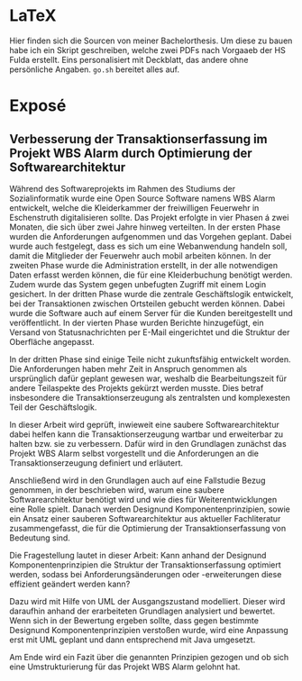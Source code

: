 # LaTeX

Hier finden sich die Sourcen von meiner Bachelorthesis. Um diese zu bauen habe ich ein Skript geschreiben, welche zwei PDFs nach Vorgaaeb der HS Fulda erstellt. Eins personalisiert mit Deckblatt, das andere ohne persönliche Angaben. ```go.sh``` bereitet alles auf.

# Exposé

## Verbesserung der Transaktionserfassung im Projekt WBS Alarm durch Optimierung der Softwarearchitektur

Während des Softwareprojekts im Rahmen des Studiums der Sozialinformatik wurde eine Open Source Software namens WBS Alarm entwickelt, welche die Kleiderkammer der freiwilligen Feuerwehr in Eschenstruth digitalisieren sollte. Das Projekt erfolgte in vier Phasen á zwei Monaten, die sich über zwei Jahre hinweg verteilten. In der ersten Phase wurden die Anforderungen aufgenommen und das Vorgehen geplant. Dabei wurde auch festgelegt, dass es sich um eine Webanwendung handeln soll, damit die Mitglieder der Feuerwehr auch mobil arbeiten können. In der zweiten Phase wurde die Administration erstellt, in der alle notwendigen Daten erfasst werden können, die für eine Kleiderbuchung benötigt werden. Zudem wurde das System gegen unbefugten Zugriff mit einem Login gesichert. In der dritten Phase wurde die zentrale Geschäftslogik entwickelt, bei der Transaktionen zwischen Ortsteilen gebucht werden können. Dabei wurde die Software auch auf einem Server für die Kunden bereitgestellt und veröffentlicht. In der vierten Phase wurden Berichte hinzugefügt, ein Versand von Statusnachrichten per E-Mail eingerichtet und die Struktur der Oberfläche angepasst.

In der dritten Phase sind einige Teile nicht zukunftsfähig entwickelt worden. Die Anforderungen haben mehr Zeit in Anspruch genommen als ursprünglich dafür geplant gewesen war, weshalb die Bearbeitungszeit für andere Teilaspekte des Projekts gekürzt werden musste. Dies betraf insbesondere die Transaktionserzeugung als zentralsten und komplexesten Teil der Geschäftslogik.

In dieser Arbeit wird geprüft, inwieweit eine saubere Softwarearchitektur dabei helfen kann die Transaktionserzeugung wartbar und erweiterbar zu halten bzw. sie zu verbessern. Dafür wird in den Grundlagen zunächst das Projekt WBS Alarm selbst vorgestellt und die Anforderungen an die Transaktionserzeugung definiert und erläutert.

Anschließend wird in den Grundlagen auch auf eine Fallstudie Bezug genommen, in der beschrieben wird, warum eine saubere Softwarearchitektur benötigt wird und wie dies für Weiterentwicklungen eine Rolle spielt. Danach werden Designund Komponentenprinzipien, sowie ein Ansatz einer sauberen Softwarearchitektur aus aktueller Fachliteratur zusammengefasst, die für die Optimierung der Transaktionserfassung von Bedeutung sind.

Die Fragestellung lautet in dieser Arbeit: Kann anhand der Designund Komponentenprinzipien die Struktur der Transaktionserfassung optimiert werden, sodass bei Anforderungsänderungen oder -erweiterungen diese effizient geändert werden kann?

Dazu wird mit Hilfe von UML der Ausgangszustand modelliert. Dieser wird daraufhin anhand der erarbeiteten Grundlagen analysiert und bewertet. Wenn sich in der Bewertung ergeben sollte, dass gegen bestimmte Designund Komponentenprinzipien verstoßen wurde, wird eine Anpassung erst mit UML geplant und dann entsprechend mit Java umgesetzt.

Am Ende wird ein Fazit über die genannten Prinzipien gezogen und ob sich eine Umstrukturierung für das Projekt WBS Alarm gelohnt hat. 
